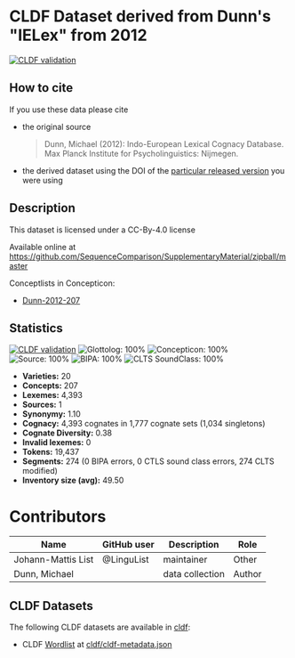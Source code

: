 # CLDF Dataset derived from Dunn's "IELex" from 2012

[![CLDF validation](https://github.com/sequencecomparison/dunnielex/workflows/CLDF-validation/badge.svg)](https://github.com/sequencecomparison/dunnielex/actions?query=workflow%3ACLDF-validation)

## How to cite

If you use these data please cite
- the original source
  > Dunn, Michael (2012): Indo-European Lexical Cognacy Database. Max Planck Institute for Psycholinguistics: Nijmegen.
- the derived dataset using the DOI of the [particular released version](../../releases/) you were using

## Description


This dataset is licensed under a CC-By-4.0 license

Available online at https://github.com/SequenceComparison/SupplementaryMaterial/zipball/master


Conceptlists in Concepticon:
- [Dunn-2012-207](https://concepticon.clld.org/contributions/Dunn-2012-207)
## Statistics


[![CLDF validation](https://github.com/sequencecomparison/dunnielex/workflows/CLDF-validation/badge.svg)](https://github.com/sequencecomparison/dunnielex/actions?query=workflow%3ACLDF-validation)
![Glottolog: 100%](https://img.shields.io/badge/Glottolog-100%25-brightgreen.svg "Glottolog: 100%")
![Concepticon: 100%](https://img.shields.io/badge/Concepticon-100%25-brightgreen.svg "Concepticon: 100%")
![Source: 100%](https://img.shields.io/badge/Source-100%25-brightgreen.svg "Source: 100%")
![BIPA: 100%](https://img.shields.io/badge/BIPA-100%25-brightgreen.svg "BIPA: 100%")
![CLTS SoundClass: 100%](https://img.shields.io/badge/CLTS%20SoundClass-100%25-brightgreen.svg "CLTS SoundClass: 100%")

- **Varieties:** 20
- **Concepts:** 207
- **Lexemes:** 4,393
- **Sources:** 1
- **Synonymy:** 1.10
- **Cognacy:** 4,393 cognates in 1,777 cognate sets (1,034 singletons)
- **Cognate Diversity:** 0.38
- **Invalid lexemes:** 0
- **Tokens:** 19,437
- **Segments:** 274 (0 BIPA errors, 0 CTLS sound class errors, 274 CLTS modified)
- **Inventory size (avg):** 49.50

# Contributors

Name | GitHub user | Description | Role
--- | --- | --- | ---
Johann-Mattis List | @LinguList | maintainer | Other 
Dunn, Michael | | data collection | Author




## CLDF Datasets

The following CLDF datasets are available in [cldf](cldf):

- CLDF [Wordlist](https://github.com/cldf/cldf/tree/master/modules/Wordlist) at [cldf/cldf-metadata.json](cldf/cldf-metadata.json)